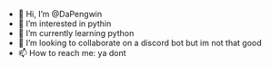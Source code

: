 - 👋 Hi, I’m @DaPengwin
- 👀 I’m interested in pythin
- 🌱 I’m currently learning python
- 💞️ I’m looking to collaborate on a discord bot but im not that good
- 📫 How to reach me: ya dont

<!---
DaPengwin/DaPengwin is a ✨ special ✨ repository because its `README.md` (this file) appears on your GitHub profile.
You can click the Preview link to take a look at your changes.
--->

